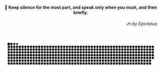 <h4 align="center">
  💭 Keep silence for the most part, and speak only when you must, and then briefly.
  <h6 align="right">
    <i>
      ✍️ by Epictetus
    </i>
  </h6>
</h4>

#

<picture>
  <source media="(prefers-color-scheme: dark)" srcset="https://raw.githubusercontent.com/sakshiagrwal/sakshiagrwal/output/github-snake-dark.svg">
  <source media="(prefers-color-scheme: light)" srcset="https://raw.githubusercontent.com/sakshiagrwal/sakshiagrwal/output/github-snake.svg">
  <img alt="snk" src="https://raw.githubusercontent.com/sakshiagrwal/sakshiagrwal/output/github-snake.svg">
</picture>
